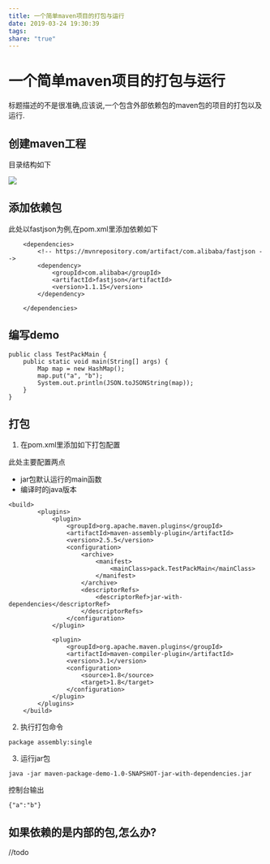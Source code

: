 ```yaml
---
title: 一个简单maven项目的打包与运行
date: 2019-03-24 19:30:39
tags: 
share: "true"
---
```


# 一个简单maven项目的打包与运行

标题描述的不是很准确,应该说,一个包含外部依赖包的maven包的项目的打包以及运行.

## 创建maven工程

目录结构如下

![](https://ws2.sinaimg.cn/large/006tKfTcgy1g1e4ao4fpej30mm0j476k.jpg)

## 添加依赖包

此处以fastjson为例,在pom.xml里添加依赖如下

```
	<dependencies>
		<!-- https://mvnrepository.com/artifact/com.alibaba/fastjson -->
		<dependency>
			<groupId>com.alibaba</groupId>
			<artifactId>fastjson</artifactId>
			<version>1.1.15</version>
		</dependency>

	</dependencies>
```

## 编写demo

```
public class TestPackMain {
	public static void main(String[] args) {
		Map map = new HashMap();
		map.put("a", "b");
		System.out.println(JSON.toJSONString(map));
	}
}
```

## 打包

1. 在pom.xml里添加如下打包配置

此处主要配置两点

* jar包默认运行的main函数
* 编译时的java版本

```
<build>
		<plugins>
			<plugin>
				<groupId>org.apache.maven.plugins</groupId>
				<artifactId>maven-assembly-plugin</artifactId>
				<version>2.5.5</version>
				<configuration>
					<archive>
						<manifest>
							<mainClass>pack.TestPackMain</mainClass>
						</manifest>
					</archive>
					<descriptorRefs>
						<descriptorRef>jar-with-dependencies</descriptorRef>
					</descriptorRefs>
				</configuration>
			</plugin>

			<plugin>
				<groupId>org.apache.maven.plugins</groupId>
				<artifactId>maven-compiler-plugin</artifactId>
				<version>3.1</version>
				<configuration>
					<source>1.8</source>
					<target>1.8</target>
				</configuration>
			</plugin>
		</plugins>
	</build>
```

2. 执行打包命令

```
package assembly:single
```

3. 运行jar包

```
java -jar maven-package-demo-1.0-SNAPSHOT-jar-with-dependencies.jar 
```

控制台输出

```
{"a":"b"}
```

## 如果依赖的是内部的包,怎么办?

//todo
